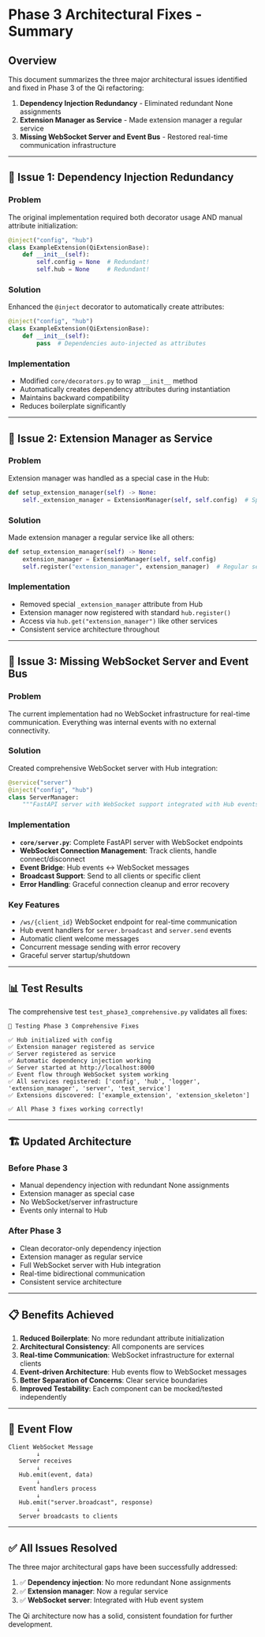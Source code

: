 # Phase 3 Architectural Fixes - Summary

## Overview

This document summarizes the three major architectural issues identified and fixed in Phase 3 of the Qi refactoring:

1. **Dependency Injection Redundancy** - Eliminated redundant None assignments
2. **Extension Manager as Service** - Made extension manager a regular service
3. **Missing WebSocket Server and Event Bus** - Restored real-time communication infrastructure

---

## 🔧 Issue 1: Dependency Injection Redundancy

### **Problem**
The original implementation required both decorator usage AND manual attribute initialization:

```python
@inject("config", "hub")
class ExampleExtension(QiExtensionBase):
    def __init__(self):
        self.config = None  # Redundant!
        self.hub = None     # Redundant!
```

### **Solution**
Enhanced the `@inject` decorator to automatically create attributes:

```python
@inject("config", "hub")
class ExampleExtension(QiExtensionBase):
    def __init__(self):
        pass  # Dependencies auto-injected as attributes
```

### **Implementation**
- Modified `core/decorators.py` to wrap `__init__` method
- Automatically creates dependency attributes during instantiation
- Maintains backward compatibility
- Reduces boilerplate significantly

---

## 🔧 Issue 2: Extension Manager as Service

### **Problem**
Extension manager was handled as a special case in the Hub:

```python
def setup_extension_manager(self) -> None:
    self._extension_manager = ExtensionManager(self, self.config)  # Special case
```

### **Solution**
Made extension manager a regular service like all others:

```python
def setup_extension_manager(self) -> None:
    extension_manager = ExtensionManager(self, self.config)
    self.register("extension_manager", extension_manager)  # Regular service
```

### **Implementation**
- Removed special `_extension_manager` attribute from Hub
- Extension manager now registered with standard `hub.register()` 
- Access via `hub.get("extension_manager")` like other services
- Consistent service architecture throughout

---

## 🔧 Issue 3: Missing WebSocket Server and Event Bus

### **Problem**
The current implementation had no WebSocket infrastructure for real-time communication. Everything was internal events with no external connectivity.

### **Solution**
Created comprehensive WebSocket server with Hub integration:

```python
@service("server")
@inject("config", "hub")
class ServerManager:
    """FastAPI server with WebSocket support integrated with Hub events."""
```

### **Implementation**
- **`core/server.py`**: Complete FastAPI server with WebSocket endpoints
- **WebSocket Connection Management**: Track clients, handle connect/disconnect
- **Event Bridge**: Hub events ↔ WebSocket messages
- **Broadcast Support**: Send to all clients or specific client
- **Error Handling**: Graceful connection cleanup and error recovery

### **Key Features**
- `/ws/{client_id}` WebSocket endpoint for real-time communication
- Hub event handlers for `server.broadcast` and `server.send` events
- Automatic client welcome messages
- Concurrent message sending with error recovery
- Graceful server startup/shutdown

---

## 📊 Test Results

The comprehensive test `test_phase3_comprehensive.py` validates all fixes:

```
🔧 Testing Phase 3 Comprehensive Fixes

✅ Hub initialized with config
✅ Extension manager registered as service  
✅ Server registered as service
✅ Automatic dependency injection working
✅ Server started at http://localhost:8000
✅ Event flow through WebSocket system working
✅ All services registered: ['config', 'hub', 'logger', 'extension_manager', 'server', 'test_service']
✅ Extensions discovered: ['example_extension', 'extension_skeleton']

✅ All Phase 3 fixes working correctly!
```

---

## 🏗️ Updated Architecture

### **Before Phase 3**
- Manual dependency injection with redundant None assignments
- Extension manager as special case
- No WebSocket/server infrastructure
- Events only internal to Hub

### **After Phase 3** 
- Clean decorator-only dependency injection
- Extension manager as regular service
- Full WebSocket server with Hub integration
- Real-time bidirectional communication
- Consistent service architecture

---

## 📋 Benefits Achieved

1. **Reduced Boilerplate**: No more redundant attribute initialization
2. **Architectural Consistency**: All components are services
3. **Real-time Communication**: WebSocket infrastructure for external clients
4. **Event-driven Architecture**: Hub events flow to WebSocket messages
5. **Better Separation of Concerns**: Clear service boundaries
6. **Improved Testability**: Each component can be mocked/tested independently

---

## 🔄 Event Flow

```
Client WebSocket Message
        ↓
   Server receives
        ↓
   Hub.emit(event, data)
        ↓
   Event handlers process
        ↓
   Hub.emit("server.broadcast", response)
        ↓
   Server broadcasts to clients
```

---

## ✅ All Issues Resolved

The three major architectural gaps have been successfully addressed:

1. ✅ **Dependency injection**: No more redundant None assignments
2. ✅ **Extension manager**: Now a regular service
3. ✅ **WebSocket server**: Integrated with Hub event system

The Qi architecture now has a solid, consistent foundation for further development. 